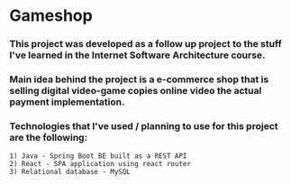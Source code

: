 # Gameshop
### This project was developed as a follow up project to the stuff I've learned in the Internet Software Architecture course.
### Main idea behind the project is a e-commerce shop that is selling digital video-game copies online video the actual payment implementation.

### Technologies that I've used / planning to use for this project are the following:
    1) Java - Spring Boot BE built as a REST API
    2) React - SPA application using react router
    3) Relational database - MySQL
